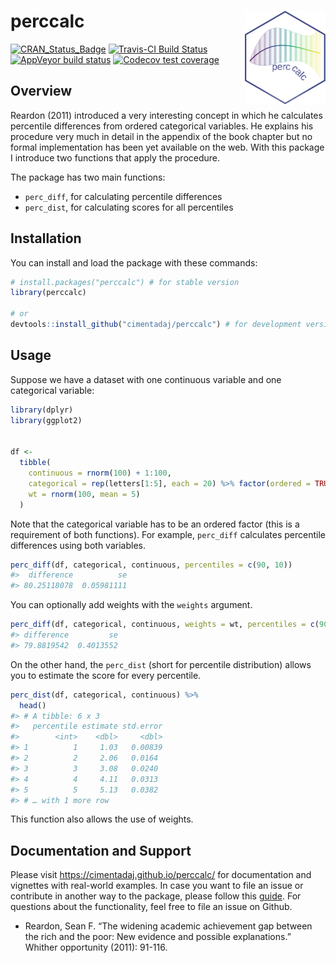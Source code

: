 
# perccalc <a href='https://cimentadaj.github.io/perccalc/'><img src='man/figures/logo/logo_hex.png' align="right" height="150" /></a>

[![CRAN\_Status\_Badge](http://www.r-pkg.org/badges/version/perccalc)](http://cran.r-project.org/package=perccalc)
[![Travis-CI Build
Status](https://travis-ci.org/cimentadaj/perccalc.svg?branch=master)](https://travis-ci.org/cimentadaj/perccalc)
[![AppVeyor build
status](https://ci.appveyor.com/api/projects/status/github/cimentadaj/perccalc?branch=master&svg=true)](https://ci.appveyor.com/project/cimentadaj/perccalc)
[![Codecov test
coverage](https://codecov.io/gh/cimentadaj/perccalc/branch/master/graph/badge.svg)](https://codecov.io/gh/cimentadaj/perccalc?branch=master)

## Overview

Reardon (2011) introduced a very interesting concept in which he
calculates percentile differences from ordered categorical variables. He
explains his procedure very much in detail in the appendix of the book
chapter but no formal implementation has been yet available on the web.
With this package I introduce two functions that apply the procedure.

The package has two main functions:

  - `perc_diff`, for calculating percentile differences
  - `perc_dist`, for calculating scores for all percentiles

## Installation

You can install and load the package with these commands:

``` r
# install.packages("perccalc") # for stable version
library(perccalc)

# or
devtools::install_github("cimentadaj/perccalc") # for development version
```

## Usage

Suppose we have a dataset with one continuous variable and one
categorical variable:

``` r
library(dplyr)
library(ggplot2)


df <-
  tibble(
    continuous = rnorm(100) + 1:100,
    categorical = rep(letters[1:5], each = 20) %>% factor(ordered = TRUE),
    wt = rnorm(100, mean = 5)
  )
```

Note that the categorical variable has to be an ordered factor (this is
a requirement of both functions). For example, `perc_diff` calculates
percentile differences using both variables.

``` r
perc_diff(df, categorical, continuous, percentiles = c(90, 10))
#>  difference          se 
#> 80.25118078  0.05981111
```

You can optionally add weights with the `weights` argument.

``` r
perc_diff(df, categorical, continuous, weights = wt, percentiles = c(90, 10))
#> difference         se 
#> 79.8819542  0.4013552
```

On the other hand, the `perc_dist` (short for percentile distribution)
allows you to estimate the score for every percentile.

``` r
perc_dist(df, categorical, continuous) %>%
  head()
#> # A tibble: 6 x 3
#>   percentile estimate std.error
#>        <int>    <dbl>     <dbl>
#> 1          1     1.03   0.00839
#> 2          2     2.06   0.0164 
#> 3          3     3.08   0.0240 
#> 4          4     4.11   0.0313 
#> 5          5     5.13   0.0382 
#> # … with 1 more row
```

This function also allows the use of weights.

## Documentation and Support

Please visit <https://cimentadaj.github.io/perccalc/> for documentation
and vignettes with real-world examples. In case you want to file an
issue or contribute in another way to the package, please follow this
[guide](https://github.com/cimentadaj/perccalc/blob/master/.github/CONTRIBUTING.md).
For questions about the functionality, feel free to file an issue on
Github.

  - Reardon, Sean F. “The widening academic achievement gap between the
    rich and the poor: New evidence and possible explanations.” Whither
    opportunity (2011): 91-116.
